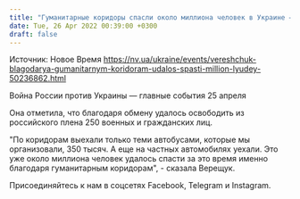 ```yaml
---
title: "Гуманитарные коридоры спасли около миллиона человек в Украине — Верещук"
date: Tue, 26 Apr 2022 00:39:00 +0300
draft: false
---
```

Источник: Новое Время https://nv.ua/ukraine/events/vereshchuk-blagodarya-gumanitarnym-koridoram-udalos-spasti-million-lyudey-50236862.html


 Война России против Украины — главные события 25 апреля

Она отметила, что благодаря обмену удалось освободить из российского плена 250 военных и гражданских лиц.

"По коридорам выехали только теми автобусами, которые мы организовали, 350 тысяч. А еще на частных автомобилях уехали. Это уже около миллиона человек удалось спасти за это время именно благодаря гуманитарным коридорам", - сказала Верещук.

Присоединяйтесь к нам в соцсетях Facebook, Telegram и Instagram.
